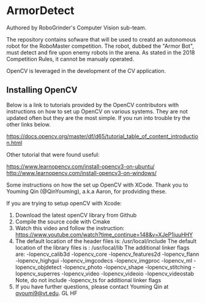 # ArmorDetect

Authored by RoboGrinder's Computer Vision sub-team.

The repository contains sofware that will be used to creatd an autonomous robot for the RoboMaster competition. The robot, dubbed the "Armor Bot", must detect and fire upon enemy robots in the arena. As stated in the 2018 Competition Rules, it cannot be manualy operated.

OpenCV is leveraged in the development of the CV application.

## Installing OpenCV

Below is a link to tutorials provided by the OpenCV contributors with instructions on how to set up OpenCV on various systems. They are not updated often but they are the most simple. If you run into trouble try the other links below.

https://docs.opencv.org/master/df/d65/tutorial_table_of_content_introduction.html

Other tutorial that were found useful:

https://www.learnopencv.com/install-opencv3-on-ubuntu/
http://www.learnopencv.com/install-opencv3-on-windows/

Some instructions on how the set up OpenCV with XCode. Thank you to Youming Qin (@QinYouming), a.k.a Aaron, for prodviding these.

If you are trying to setup openCV with Xcode:
1.  Download the latest openCV library from Github
2.  Compile the source code with Cmake
3.  Watch this video and follow the instruction:
      https://www.youtube.com/watch?time_continue=148&v=XJeP1juuHHY
4.  The default location of the header files is: /usr/local/include
The default location of the library files is : /usr/local/lib
The additional linker flags are: -lopencv_calib3d -lopencv_core -lopencv_features2d -lopencv_flann -lopencv_highgui -lopencv_imgcodecs -lopencv_imgproc -lopencv_ml -lopencv_objdetect -lopencv_photo -lopencv_shape -lopencv_stitching -lopencv_superres -lopencv_video -lopencv_videoio -lopencv_videostab
    Note, do not include -lopencv_ts for additional linker flags
5.  If you have further questions, please contact Youming Qin at qyoumi9@vt.edu. GL HF
